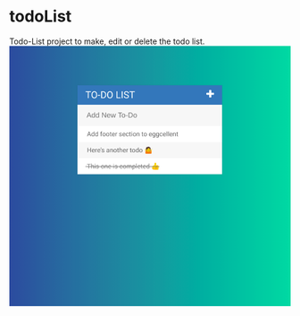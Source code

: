 # todoList
Todo-List project to make, edit or delete the todo list.
![SS](https://github.com/kartGits/todoList/raw/main/assets/demo.png )
